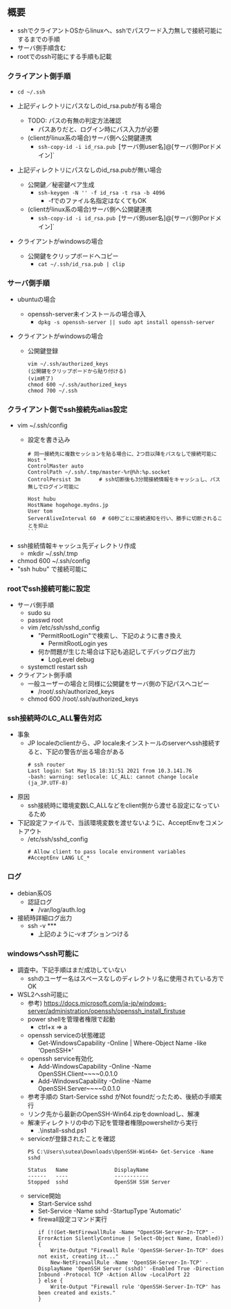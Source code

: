 ## 概要

* sshでクライアントOSからlinuxへ、sshでパスワード入力無しで接続可能にするまでの手順
* サーバ側手順含む
* rootでのssh可能にする手順も記載

### クライアント側手順

* `cd ~/.ssh`
* 上記ディレクトリにパスなしのid_rsa.pubが有る場合
    * TODO: パスの有無の判定方法確認
        * パスありだと、ログイン時にパス入力が必要
    * (clientがlinux系の場合)サーバ側へ公開鍵連携
        * `ssh-copy-id -i id_rsa.pub `[サーバ側user名]@[サーバ側IPorドメイン]`

* 上記ディレクトリにパスなしのid_rsa.pubが無い場合
    * 公開鍵／秘密鍵ペア生成
        * `ssh-keygen -N '' -f id_rsa -t rsa -b 4096`
            * -fでのファイル名指定はなくてもOK
    * (clientがlinux系の場合)サーバ側へ公開鍵連携
        * `ssh-copy-id -i id_rsa.pub `[サーバ側user名]@[サーバ側IPorドメイン]`
* クライアントがwindowsの場合
    * 公開鍵をクリップボードへコピー
        * `cat ~/.ssh/id_rsa.pub | clip`

### サーバ側手順

* ubuntuの場合
    * openssh-server未インストールの場合導入
        * `dpkg -s openssh-server || sudo apt install openssh-server`

* クライアントがwindowsの場合
    * 公開鍵登録
        ```
        vim ~/.ssh/authorized_keys
        (公開鍵をクリップボードから貼り付ける)
        (vim終了)
        chmod 600 ~/.ssh/authorized_keys
        chmod 700 ~/.ssh
        ```

### クライアント側でssh接続先alias設定

* vim ~/.ssh/config
    * 設定を書き込み

        ````
        # 同一接続先に複数セッションを貼る場合に、2つ目以降をパスなしで接続可能に
        Host *
        ControlMaster auto
        ControlPath ~/.ssh/.tmp/master-%r@%h:%p.socket
        ControlPersist 3m      # ssh切断後も3分間接続情報をキャッシュし、パス無しでログイン可能に

        Host hubu
        HostName hogehoge.mydns.jp
        User tom
        ServerAliveInterval 60  # 60秒ごとに接続通知を行い、勝手に切断されることを抑止
        ```
* ssh接続情報キャッシュ先ディレクトリ作成
    * mkdir ~/.ssh/.tmp
* chmod 600 ~/.ssh/config
* "ssh hubu" で接続可能に

### rootでssh接続可能に設定

* サーバ側手順
    * sudo su
    * passwd root
    * vim /etc/ssh/sshd_config
        * "PermitRootLogin"で検索し、下記のように書き換え
            * PermitRootLogin yes
        * 何か問題が生じた場合は下記も追記してデバッグログ出力
            * LogLevel debug
    * systemctl restart ssh
* クライアント側手順
    * 一般ユーザーの場合と同様に公開鍵をサーバ側の下記パスへコピー
        * /root/.ssh/authorized_keys
    * chmod 600 /root/.ssh/authorized_keys

### ssh接続時のLC_ALL警告対応

* 事象
    * JP localeのclientから、JP locale未インストールのserverへssh接続すると、下記の警告が出る場合がある
        ```
        # ssh router
        Last login: Sat May 15 18:31:51 2021 from 10.3.141.76
        -bash: warning: setlocale: LC_ALL: cannot change locale (ja_JP.UTF-8)
        ```
* 原因
    * ssh接続時に環境変数LC_ALLなどをclient側から渡せる設定になっているため
* 下記設定ファイルで、当該環境変数を渡せないように、AcceptEnvをコメントアウト
    * /etc/ssh/sshd_config
        ```
        # Allow client to pass locale environment variables
        #AcceptEnv LANG LC_*
        ```

### ログ

* debian系OS
    * 認証ログ
        * /var/log/auth.log
* 接続時詳細ログ出力
    * ssh -v ***
        * 上記のように-vオプションつける

### windowsへssh可能に

* 調査中。下記手順はまだ成功していない
    * sshのユーザー名はスペースなしのディレクトリ名に使用されている方でOK
* WSL2へssh可能に
    * 参考) https://docs.microsoft.com/ja-jp/windows-server/administration/openssh/openssh_install_firstuse
    * power shellを管理者権限で起動
        * ctrl+x => a
    * openssh serviceの状態確認
        * Get-WindowsCapability -Online | Where-Object Name -like 'OpenSSH*'
    * openssh service有効化
        * Add-WindowsCapability -Online -Name OpenSSH.Client~~~~0.0.1.0
        * Add-WindowsCapability -Online -Name OpenSSH.Server~~~~0.0.1.0
    * 参考手順の Start-Service sshd がNot foundだったため、後続の手順実行
    * リンク先から最新のOpenSSH-Win64.zipをdownloadし、解凍
    * 解凍ディレクトリの中の下記を管理者権限powershellから実行
        * .\install-sshd.ps1
    * serviceが登録されたことを確認
        ```
        PS C:\Users\sutea\Downloads\OpenSSH-Win64> Get-Service -Name sshd

        Status   Name               DisplayName
        ------   ----               -----------
        Stopped  sshd               OpenSSH SSH Server
        ```
    * service開始
        * Start-Service sshd
        * Set-Service -Name sshd -StartupType 'Automatic'
        * firewall設定コマンド実行
            ```
            if (!(Get-NetFirewallRule -Name "OpenSSH-Server-In-TCP" -ErrorAction SilentlyContinue | Select-Object Name, Enabled)) {
                Write-Output "Firewall Rule 'OpenSSH-Server-In-TCP' does not exist, creating it..."
                New-NetFirewallRule -Name 'OpenSSH-Server-In-TCP' -DisplayName 'OpenSSH Server (sshd)' -Enabled True -Direction Inbound -Protocol TCP -Action Allow -LocalPort 22
            } else {
                Write-Output "Firewall rule 'OpenSSH-Server-In-TCP' has been created and exists."
            }
            ```
            